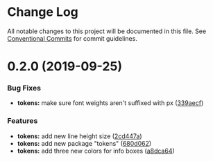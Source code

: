 # Change Log

All notable changes to this project will be documented in this file.
See [Conventional Commits](https://conventionalcommits.org) for commit guidelines.

# 0.2.0 (2019-09-25)


### Bug Fixes

* **tokens:** make sure font weights aren't suffixed with px ([339aecf](https://bitbucket.org/enturas/design-system/commits/339aecf))


### Features

* **tokens:** add new line height size ([2cd447a](https://bitbucket.org/enturas/design-system/commits/2cd447a))
* **tokens:** add new package "tokens" ([680d062](https://bitbucket.org/enturas/design-system/commits/680d062))
* **tokens:** add three new colors for info boxes ([a8dca64](https://bitbucket.org/enturas/design-system/commits/a8dca64))
